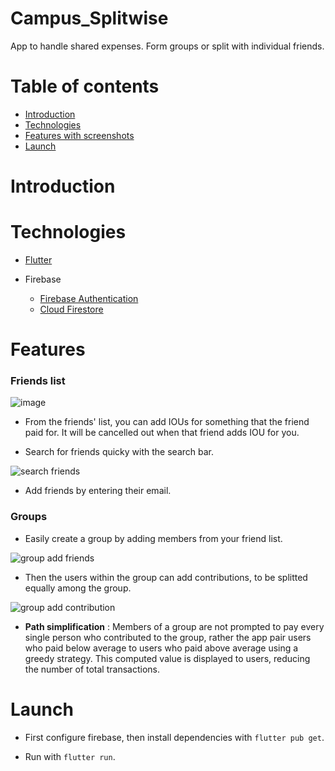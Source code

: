 # Campus_Splitwise

App to handle shared expenses. Form groups or split with individual friends.

# Table of contents

- [Introduction](#introduction)
- [Technologies](#technologies)
- [Features with screenshots](#features)
- [Launch](#launch)
<!-- -   [License](#license) -->

# Introduction

 <!-- Talk about the idea behind this app  -->

# Technologies

- [Flutter](https://docs.flutter.dev/get-started/)
  <!-- list of some important flutter plugins, if any -->

- Firebase
    - [Firebase Authentication](https://firebase.google.com/docs/auth?authuser=0&hl=en)
    - [Cloud Firestore](https://firebase.google.com/docs/firestore?hl=en&authuser=0)

# Features

### Friends list

![image](https://user-images.githubusercontent.com/95305611/178106151-c18ee466-e4b7-41ef-89bb-b20f7042feb4.png)

- From the friends' list, you can add IOUs for something that the friend paid for. It will be cancelled out when that friend adds IOU for you.

- Search for friends quicky with the search bar.

![search friends](https://user-images.githubusercontent.com/95305611/178107300-889ea79e-01a9-43d7-85af-43d88bf9b2f9.gif)

- Add friends by entering their email. 

### Groups

- Easily create a group by adding members from your friend list. 

![group add friends](https://user-images.githubusercontent.com/95305611/178106444-f8e6ba84-7824-4613-8d0a-0fbba0f0a319.gif)

- Then the users within the group can add contributions, to be splitted equally among the group.

![group add contribution](https://user-images.githubusercontent.com/95305611/178107019-eded277a-17b4-43b6-b389-82b7863ef87c.gif)


- **Path simplification** : Members of a group are not prompted to pay every single person who contributed to the group, rather the app pair users who paid below average to users who paid above average using a greedy strategy. This computed value is displayed to users, reducing the number of total transactions.

<!-- Settle Up : Only accessible by group owner, on activated, all contributions of the group is set to zero and any remaining IOUs are sent to each users' friends list. -->

# Launch

- First configure firebase, then install dependencies with `flutter pub get`.

- Run with `flutter run`.

